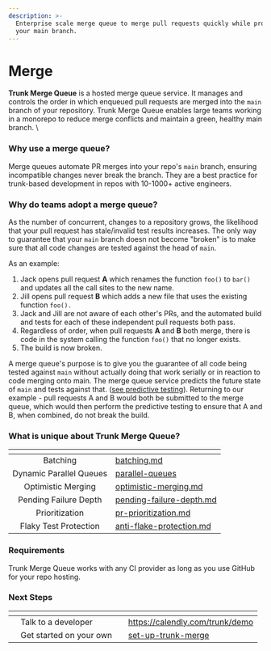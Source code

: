 ```yaml
---
description: >-
  Enterprise scale merge queue to merge pull requests quickly while protecting
  your main branch.
---
```


# Merge

**Trunk Merge Queue** is a hosted merge queue service. It manages and controls the order in which enqueued pull requests are merged into the `main` branch of your repository. Trunk Merge Queue enables large teams working in a monorepo to reduce merge conflicts and maintain a green, healthy main branch. \


### **Why use a merge queue?**

Merge queues automate PR merges into your repo's `main` branch, ensuring incompatible changes never break the branch. They are a best practice for trunk-based development in repos with 10-1000+ active engineers.

### **Why do teams adopt a merge queue?**

As the number of concurrent, changes to a repository grows, the likelihood that your pull request has stale/invalid test results increases. The only way to guarantee that your `main` branch doesn not become "broken" is to make sure that all code changes are tested against the head of `main`.&#x20;

As an example:

1. Jack opens pull request **A** which renames the function `foo()` to `bar()` and updates all the call sites to the new name.&#x20;
2. Jill opens pull request **B** which adds a new file that uses the existing function `foo().`
3. Jack and Jill are not aware of each other's PRs, and the automated build and tests for each of these independent pull requests both pass.
4. Regardless of order, when pull requests **A** and **B** both merge, there is code in the system calling the function `foo()` that no longer exists.&#x20;
5. The build is now broken.

A merge queue's purpose is to give you the guarantee of all code being tested against `main` without actually doing that work serially or in reaction to code merging onto main. The merge queue service predicts the future state of `main` and tests against that. ([see predictive testing](predictive-testing.md)). Returning to our example - pull requests A and B would both be submitted to the merge queue, which would then perform the predictive testing to ensure that A and B, when combined, do not break the build.

### **What is unique about Trunk Merge Queue?**

<table data-view="cards"><thead><tr><th align="center"></th><th data-hidden data-card-target data-type="content-ref"></th></tr></thead><tbody><tr><td align="center">Batching</td><td><a href="batching.md">batching.md</a></td></tr><tr><td align="center">Dynamic Parallel Queues</td><td><a href="parallel-queues/">parallel-queues</a></td></tr><tr><td align="center">Optimistic Merging</td><td><a href="optimistic-merging.md">optimistic-merging.md</a></td></tr><tr><td align="center">Pending Failure Depth</td><td><a href="pending-failure-depth.md">pending-failure-depth.md</a></td></tr><tr><td align="center">Prioritization</td><td><a href="pr-prioritization.md">pr-prioritization.md</a></td></tr><tr><td align="center">Flaky Test Protection</td><td><a href="anti-flake-protection.md">anti-flake-protection.md</a></td></tr></tbody></table>

### **Requirements**

Trunk Merge Queue works with any CI provider as long as you use GitHub for your repo hosting.

### **Next Steps**

<table data-view="cards"><thead><tr><th></th><th></th><th></th><th data-hidden data-card-target data-type="content-ref"></th></tr></thead><tbody><tr><td></td><td>Talk to a developer</td><td></td><td><a href="https://calendly.com/trunk/demo">https://calendly.com/trunk/demo</a></td></tr><tr><td></td><td>Get started on your own</td><td></td><td><a href="set-up-trunk-merge/">set-up-trunk-merge</a></td></tr></tbody></table>
